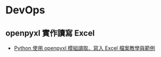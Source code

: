 # DevOps

## openpyxl 實作讀寫 Excel
- [Python 使用 openpyxl 模組讀取、寫入 Excel 檔案教學與範例](https://officeguide.cc/python-openpyxl-read-write-excel-file-tutorial-examples/)
